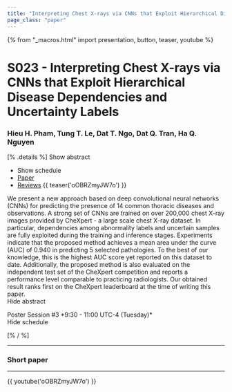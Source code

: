```yaml
---
title: "Interpreting Chest X-rays via CNNs that Exploit Hierarchical Disease Dependencies and Uncertainty Labels"
page_class: "paper"
---
```


{% from "_macros.html" import presentation, button, teaser, youtube %}

# S023 - Interpreting Chest X-rays via CNNs that Exploit Hierarchical Disease Dependencies and Uncertainty Labels

### Hieu H. Pham, Tung T. Le, Dat T. Ngo, Dat Q. Tran, Ha Q. Nguyen

[% .details %]
<a class="toggle_visibility" data-selector=".abstract" data-level="3">Show abstract</a>
- <a class="toggle_visibility" data-selector=".schedule" data-level="3">Show schedule</a>
- <a href="https://openreview.net/pdf?id=4o1GLIIHlh">Paper</a>
- <a href="https://openreview.net/forum?id=4o1GLIIHlh">Reviews</a>
{{ teaser('oOBRZmyJW7o') }}

<p>
    <span class="abstract">
        We present a new approach based on deep convolutional neural networks (CNNs) for predicting the presence of 14 common thoracic diseases and observations. A strong set of CNNs are trained on over 200,000 chest X-ray images provided by CheXpert - a large scale chest X-ray dataset. In particular, dependencies among abnormality labels and uncertain samples are fully exploited during the training and inference stages. Experiments indicate that the proposed method achieves a mean area under the curve (AUC) of 0.940 in predicting 5 selected pathologies. To the best of our knowledge, this is the highest AUC score yet reported on this dataset to date. Additionally, the proposed method is also evaluated on the independent test set of the CheXpert competition and reports a performance level comparable to practicing radiologists. Our obtained result ranks first on the CheXpert leaderboard at the time of writing this paper.
        <br>
        <span class="actions"><a class="toggle_visibility" data-level="2">Hide abstract</a></span>
    </span>
</p>

<p>
    <span class="schedule">
        Poster Session #3 *9:30 - 11:00 UTC-4 (Tuesday)*
        <br>
        <span class="actions"><a class="toggle_visibility" data-level="2">Hide schedule</a></span>
    </span>
</p>

<!-- {{ button("Access paper channel", "https://chat.midl.io/channel/s023") }} -->
[% / %]

---

### Short paper

---

{{ youtube('oOBRZmyJW7o') }}
